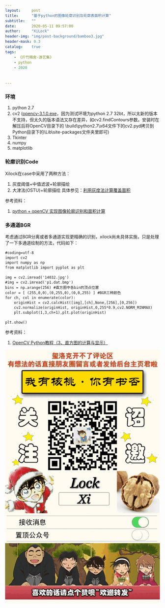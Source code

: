 ```yaml
---
layout:     post
title:      "基于python的图像轮廓识别及轮廓表面积计算"
subtitle:   ""
date:       2020-05-11 09:57:00
author:     "XiLock"
header-img: "img/post-background/bamboo3.jpg"
header-mask: 0.3
catalog:    true
tags:
    - 《斤竹精舍·游艺集》
    - python
    - 2020


---
```


### 环境
1. python 2.7
1. cv2 ([opencv-3.1.0.exe](https://opencv.org/releases/)，因为测试环境为python 2.7 32bt，所以太新的版本不支持，但太久的版本语法又存在差异，如cv2.findContours参数。安装时在解压后将OpenCV目录下的 \build\python2.7\x64文件下的cv2.pyd拷贝到 Python目录下的\Lib\site-packages文件夹里即可)
1. Tkinter
1. numpy
1. matplotlib

### 轮廓识别Code
Xilock在case中采用了两种方法：
1. 灰度阈值+中值滤波+轮廓描绘
1. 大津法(OSTU)+轮廓描绘
具体参见：[利用灰度法计算覆盖面积](https://molakirlee.github.io/attachment/python/case1_single_color_peak.rar)  

参考资料：
1. [python + openCV 实现图像轮廓识别和面积计算](https://blog.csdn.net/whymeYan/article/details/78856964)


### 多通道BGR
考虑通过BGR分离或者多通道实现更精确的识别，xilock尚未具体实施，只是处理了一下多通道绘制的方法，代码如下：
```
#coding=utf-8  
import cv2  
import numpy as np  
from matplotlib import pyplot as plt
       
img = cv2.imread('14032.jpg')  
#img = cv2.imread('p1.dat.bmp')  
bins = np.arange(256) #直方图中各bin的顶点位置  
color = [ (255,0,0),(0,255,0),(0,0,255) ] #BGR三种颜色  
for ch, col in enumerate(color):  
    originHist = cv2.calcHist([img],[ch],None,[256],[0,256])  
    cv2.normalize(originHist, originHist,0,255*0.9,cv2.NORM_MINMAX)  
    plt.subplot(1,3,ch+1),plt.plot(originHist)
    
plt.show()
```


参考资料：
1. [OpenCV Python教程（3、直方图的计算与显示）](https://blog.csdn.net/sunny2038/article/details/9097989)



![](/img/wc-tail.GIF)

